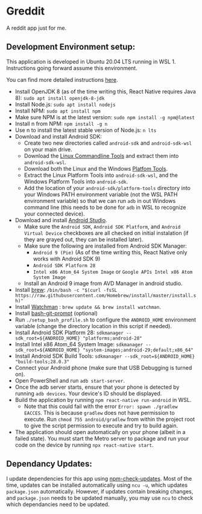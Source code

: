 # Greddit
A reddit app just for me.

## Development Environment setup:
This application is developed in Ubuntu 20.04 LTS running in WSL 1. Instructions going forward assume this environment.

You can find more detailed instructions [here](https://reactnative.dev/docs/environment-setup).

* Install OpenJDK 8 (as of the time writing this, React Native requires Java 8): `sudo apt install openjdk-8-jdk`
* Install Node.js: `sudo apt install nodejs`
* Install NPM: `sudo apt install npm`
* Make sure NPM is at the latest version: `sudo npm install -g npm@latest`
* Install n from NPM: `npm install -g n` 
* Use n to install the latest stable version of Node.js: `n lts`
* Download and install Android SDK:
  * Create two new directories called `android-sdk` and `android-sdk-wsl` on your main drive.
  * Download the [Linux Commandline Tools](https://developer.android.com/studio#downloads) and extract them into `android-sdk-wsl`.
  * Download both the Linux and the Windows [Platfom Tools](https://developer.android.com/studio/releases/platform-tools).
  * Extract the Linux Platform Tools into `android-sdk-wsl`, and the Windows Platform Tools into `android-sdk`.
  * Add the location of your `android-sdk/platform-tools` directory into your Windows PATH environment variable (not the WSL PATH environment variable) so that we can run `adb` in out Windows command line (this needs to be done for `adb` in WSL to recognize your connected device).
* Download and install [Android Studio](https://developer.android.com/studio/index.html).
  * Make sure the `Android SDK`, `Android SDK Platform`, and `Android Virtual Device` checkboxes are all checked on initial instalation (if they are grayed out, they can be installed later).
  * Make sure the following are installed from Android SDK Manager:
    * `Android 9 (Pie)` (As of the time writing this, React Native only works with Android SDK 9)
    * `Android SDK Platform 28`
    * `Intel x86 Atom_64 System Image` or `Google APIs Intel x86 Atom System Image`
  * Install an Android 9 image from AVD Manager in android studio.
* Install [brew](https://brew.sh/): `/bin/bash -c "$(curl -fsSL https://raw.githubusercontent.com/Homebrew/install/master/install.sh)"`
* Install [Watchman](https://facebook.github.io/watchman/docs/install/#buildinstall) : `brew update && brew install watchman`.
* Install [bash-git-prompt](https://github.com/magicmonty/bash-git-prompt) (optional)
* Run `./setup_bash_profile.sh` to configure the `ANDROID_HOME` environment variable (change the directory location in this script if needed).
* Install Android SDK Platform 28: `sdkmanager --sdk_root=${ANDROID_HOME} "platforms;android-28"`
* Install Intel x86 Atom_64 System Image: `sdkmanager --sdk_root=${ANDROID_HOME} "system-images;android-29;default;x86_64"`
* Install Android SDK Build Tools: `sdkmanager --sdk_root=${ANDROID_HOME} "build-tools;28.0.3"`
* Connect your Android phone (make sure that USB Debugging is turned on).
* Open PowerShell and run `adb start-server`.
* Once the adb server starts, ensure that your phone is detected by running `adb devices`. Your device's ID should be displayed.
* Build the application by running `npm react-native run-android` in WSL.
  * Note that this could fail with the error `Error: spawn ./gradlew EACCES`. This is because `gradlew` does not have permission to execute. Run `chmod 755 android/gradlew` from within the project root to give the script permission to execute and try to build again.
* The application should open automatically on your phone (albeit in a failed state). You must start the Metro server to package and run your code on the device by running `npx react-native start`.

## Dependancy Updates:
I update dependencies for this app using [npm-check-updates](https://www.npmjs.com/package/npm-check-updates). Most of the time, updates can be installed automatically using `ncu -u`, which updates `package.json` automatically. However, if updates contain breaking changes, and `package.json` needs to be updated manually, you may use `ncu` to check which dependancies need to be updated.
